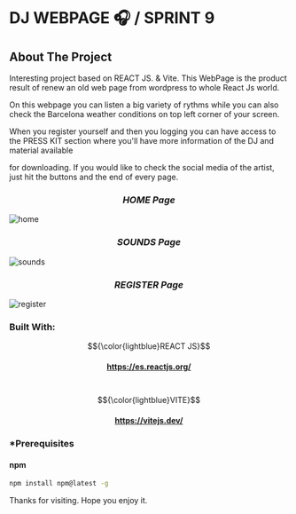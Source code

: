 
# DJ WEBPAGE 🎧 / SPRINT 9


## About The Project

<p>Interesting project based on REACT JS. & Vite. This WebPage is the product result of renew an old web page from wordpress to whole React Js world.<p>
On this webpage you can listen a big variety of rythms while you can also check the Barcelona weather conditions on top left corner of your screen. <p/>
<p>When you register yourself and then you logging you can have access to the PRESS KIT section where you'll have more information of the DJ and material available <p>
for downloading. 
If you would like to check the social media of the artist, just hit the buttons and the end of every page.

### <h3 align="center"> <i>HOME Page</i></h3>
![home](https://user-images.githubusercontent.com/94227693/200381198-0a01e64f-e311-4bc3-80e4-b9eafcf61948.png)


### <h3 align="center"> <i>SOUNDS Page</i></h3>
![sounds](https://user-images.githubusercontent.com/94227693/200381259-58509f15-cb7c-4b89-b21b-abc592d75074.png)

### <h3 align="center"> <i>REGISTER Page</i></h3>
![register](https://user-images.githubusercontent.com/94227693/200381373-454a9ab9-c93c-46e6-bd65-65078790d306.png)


### Built With: 
 $${\color{lightblue}REACT JS}$$  <h4 align="center">https://es.reactjs.org/ </h4>
 <br>
  $${\color{lightblue}VITE}$$  <h4 align="center"> https://vitejs.dev/ </h4>


### *Prerequisites
#### npm
  ```sh
  npm install npm@latest -g
  ```
Thanks for visiting. Hope you enjoy it.